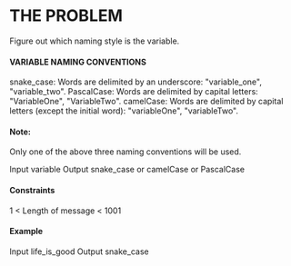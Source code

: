 # THE PROBLEM

Figure out which naming style is the variable.

#### VARIABLE NAMING CONVENTIONS

snake_case: Words are delimited by an underscore: "variable_one", "variable_two".
PascalCase: Words are delimited by capital letters: "VariableOne", "VariableTwo".
camelCase: Words are delimited by capital letters (except the initial word): "variableOne", "variableTwo".

#### Note:
Only one of the above three naming conventions will be used.

Input
variable
Output
snake_case or camelCase or PascalCase

#### Constraints
1 < Length of message < 1001

#### Example
Input
life_is_good
Output
snake_case